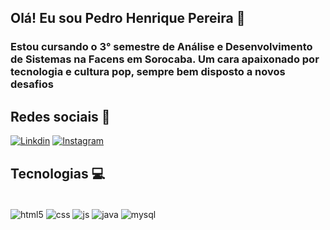 ## Olá! Eu sou Pedro Henrique Pereira 👋
### Estou cursando o 3° semestre de Análise e Desenvolvimento de Sistemas na Facens em Sorocaba. Um cara apaixonado por tecnologia e cultura pop, sempre bem disposto a novos desafios

## Redes sociais 📱
[![Linkdin](https://img.icons8.com/color/48/000000/linkedin.png)](https://www.linkedin.com/in/pedro-h-pereira-dev/)
[![Instagram](https://img.icons8.com/fluency/48/000000/instagram-new.png)](https://www.instagram.com/pedro.hp28/)

## Tecnologias 💻

<div style = "display: inline_block"><br/>
    <image align="center" alt="html5" src="https://img.icons8.com/color/48/000000/html-5--v1.png"/>
    <image align="center" alt="css" src="https://img.icons8.com/color/48/000000/css3.png"/>
    <image align="center" alt="js" src="https://img.icons8.com/fluency/48/000000/javascript.png"/>
    <image align="center" alt="java" src="https://img.icons8.com/color/48/000000/java-coffee-cup-logo--v1.png"/>
    <image align="center" alt="mysql" src="https://img.icons8.com/fluency/48/000000/mysql-logo.png"/>
</div>
